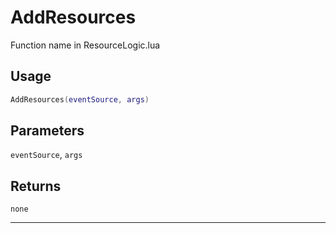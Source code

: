 # AddResources
Function name in ResourceLogic.lua
## Usage
```lua
AddResources(eventSource, args)
```
## Parameters
`eventSource`, `args`
## Returns
`none`

---